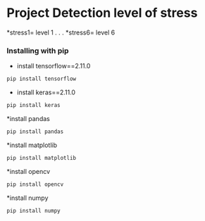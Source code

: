 # Project Detection level of stress
*stress1= level 1
.
.
.
*stress6= level 6

### Installing with pip
*  install tensorflow==2.11.0
```bash
pip install tensorflow
```
* install keras==2.11.0
```bash
pip install keras
```
*install pandas
```bash
pip install pandas 
```
*install matplotlib
```bash
pip install matplotlib 
```
*install opencv
```bash
pip install opencv
```
*install numpy
```bash
pip install numpy
```
